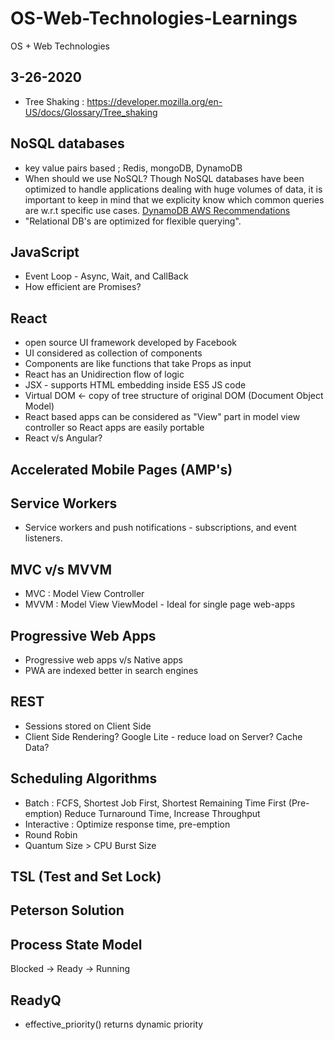 # OS-Web-Technologies-Learnings
OS + Web Technologies

## 3-26-2020
- Tree Shaking : https://developer.mozilla.org/en-US/docs/Glossary/Tree_shaking

## NoSQL databases
- key value pairs based ; Redis, mongoDB, DynamoDB
- When should we use NoSQL?
  Though NoSQL databases have been optimized to handle applications dealing with huge volumes of data, it is important to keep in mind that we explicity know which common queries are w.r.t specific use cases.
[DynamoDB AWS Recommendations](https://docs.aws.amazon.com/amazondynamodb/latest/developerguide/bp-general-nosql-design.html#bp-general-nosql-design-vs-relational)
- "Relational DB's are optimized for flexible querying".

## JavaScript
- Event Loop - Async, Wait, and CallBack
- How efficient are Promises?

## React
- open source UI framework developed by Facebook
- UI considered as collection of components
- Components are like functions that take Props as input
- React has an Unidirection flow of logic
- JSX - supports HTML embedding inside ES5 JS code
- Virtual DOM <- copy of tree structure of original DOM (Document Object Model)
- React based apps can be considered as "View" part in model view controller so React apps are easily portable
- React v/s Angular?

## Accelerated Mobile Pages (AMP's)

## Service Workers
- Service workers and push notifications - subscriptions, and event listeners.

## MVC v/s MVVM
- MVC : Model View Controller
- MVVM : Model View ViewModel - Ideal for single page web-apps

## Progressive Web Apps
- Progressive web apps v/s Native apps
- PWA are indexed better in search engines

## REST
- Sessions stored on Client Side
- Client Side Rendering? Google Lite - reduce load on Server? Cache Data?

## Scheduling Algorithms
- Batch : FCFS, Shortest Job First, Shortest Remaining Time First (Pre-emption)
  Reduce Turnaround Time, Increase Throughput
- Interactive : Optimize response time, pre-emption  
- Round Robin
- Quantum Size > CPU Burst Size
  

## TSL (Test and Set Lock)

## Peterson Solution

## Process State Model
  Blocked -> Ready -> Running
  
## ReadyQ
- effective_priority() returns dynamic priority
